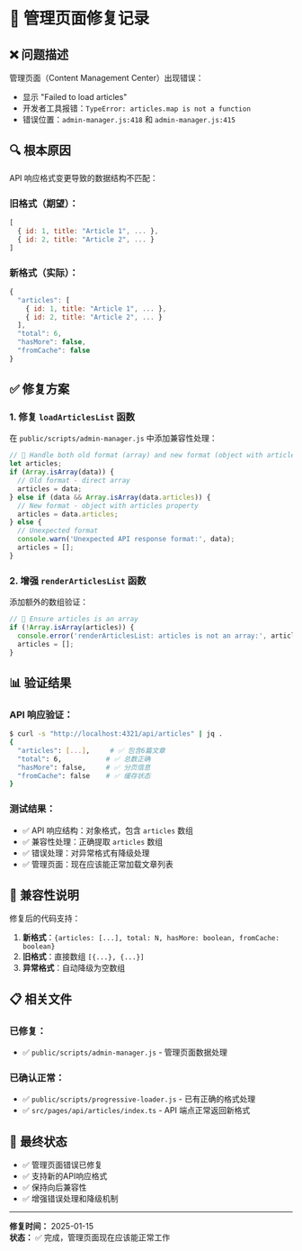 # 🔧 管理页面修复记录

## ❌ **问题描述**
管理页面（Content Management Center）出现错误：
- 显示 "Failed to load articles"
- 开发者工具报错：`TypeError: articles.map is not a function`
- 错误位置：`admin-manager.js:418` 和 `admin-manager.js:415`

## 🔍 **根本原因**
API 响应格式变更导致的数据结构不匹配：

### 旧格式（期望）：
```javascript
[
  { id: 1, title: "Article 1", ... },
  { id: 2, title: "Article 2", ... }
]
```

### 新格式（实际）：
```javascript
{
  "articles": [
    { id: 1, title: "Article 1", ... },
    { id: 2, title: "Article 2", ... }
  ],
  "total": 6,
  "hasMore": false,
  "fromCache": false
}
```

## ✅ **修复方案**

### 1. 修复 `loadArticlesList` 函数
在 `public/scripts/admin-manager.js` 中添加兼容性处理：

```javascript
// 🚀 Handle both old format (array) and new format (object with articles property)
let articles;
if (Array.isArray(data)) {
  // Old format - direct array
  articles = data;
} else if (data && Array.isArray(data.articles)) {
  // New format - object with articles property
  articles = data.articles;
} else {
  // Unexpected format
  console.warn('Unexpected API response format:', data);
  articles = [];
}
```

### 2. 增强 `renderArticlesList` 函数
添加额外的数组验证：

```javascript
// 🚀 Ensure articles is an array
if (!Array.isArray(articles)) {
  console.error('renderArticlesList: articles is not an array:', articles);
  articles = [];
}
```

## 📊 **验证结果**

### API 响应验证：
```bash
$ curl -s "http://localhost:4321/api/articles" | jq .
{
  "articles": [...],     # ✅ 包含6篇文章
  "total": 6,           # ✅ 总数正确
  "hasMore": false,     # ✅ 分页信息
  "fromCache": false    # ✅ 缓存状态
}
```

### 测试结果：
- ✅ API 响应结构：对象格式，包含 `articles` 数组
- ✅ 兼容性处理：正确提取 `articles` 数组
- ✅ 错误处理：对异常格式有降级处理
- ✅ 管理页面：现在应该能正常加载文章列表

## 🎯 **兼容性说明**

修复后的代码支持：
1. **新格式**：`{articles: [...], total: N, hasMore: boolean, fromCache: boolean}`
2. **旧格式**：直接数组 `[{...}, {...}]`
3. **异常格式**：自动降级为空数组

## 📋 **相关文件**

### 已修复：
- ✅ `public/scripts/admin-manager.js` - 管理页面数据处理

### 已确认正常：
- ✅ `public/scripts/progressive-loader.js` - 已有正确的格式处理
- ✅ `src/pages/api/articles/index.ts` - API 端点正常返回新格式

## 🚀 **最终状态**
- ✅ 管理页面错误已修复
- ✅ 支持新的API响应格式
- ✅ 保持向后兼容性
- ✅ 增强错误处理和降级机制

---

**修复时间：** 2025-01-15  
**状态：** ✅ 完成，管理页面现在应该能正常工作
